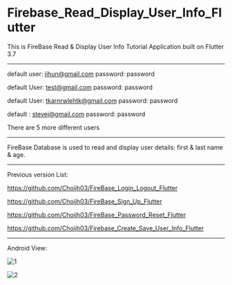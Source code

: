 # Firebase_Read_Display_User_Info_Flutter

This is FireBase Read & Display User Info Tutorial Application built on Flutter 3.7

-------------------------------------------------------------------------------------

default user: jihun@gmail.com password: password

default User: test@gmail.com password: password

default User: tkarnrwlehtk@gmail.com password: password

default : stevej@gmail.com password: password

There are 5 more different users

-------------------------------------------------------------------------------------

FireBase Database is used to read and display user details: first & last name & age.

-------------------------------------------------------------------------------------

Previous version List:

https://github.com/Choijh03/FireBase_Login_Logout_Flutter

https://github.com/Choijh03/FireBase_Sign_Up_Flutter

https://github.com/Choijh03/FireBase_Password_Reset_Flutter

https://github.com/Choijh03/Firebase_Create_Save_User_Info_Flutter

-------------------------------------------------------------------------------------

Android View:

![1](https://user-images.githubusercontent.com/98497929/226238318-ed298d53-62af-4776-9db6-cc272066b774.PNG)

![2](https://user-images.githubusercontent.com/98497929/226238330-ed018c77-ed89-4531-a5bb-c1bdf6bbbd0c.PNG)



